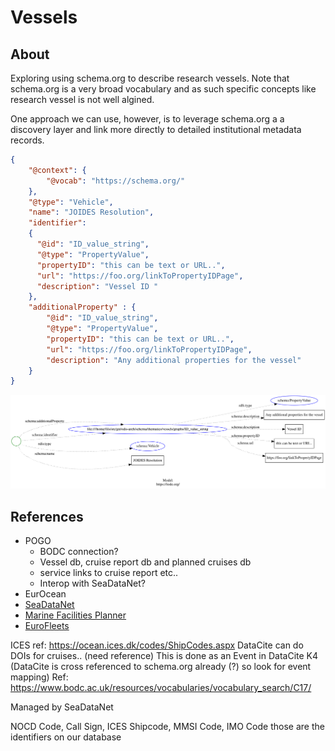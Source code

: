 # Vessels

## About

Exploring using schema.org to describe research vessels.  Note that schema.org
is a very broad vocabulary and as such specific concepts like research vessel is
not well algined.

One approach we can use, however, is to leverage schema.org a a discovery layer
and link more directly to detailed institutional metadata records.  

<!-- embedme ./graphs/ship.json -->

```json
{
    "@context": {
        "@vocab": "https://schema.org/"
    },
    "@type": "Vehicle",
    "name": "JOIDES Resolution",
    "identifier":
    {
      "@id": "ID_value_string",
      "@type": "PropertyValue",
      "propertyID": "this can be text or URL..",
      "url": "https://foo.org/linkToPropertyIDPage",
      "description": "Vessel ID "
    },
    "additionalProperty" : {
        "@id": "ID_value_string",
        "@type": "PropertyValue",
        "propertyID": "this can be text or URL..",
        "url": "https://foo.org/linkToPropertyIDPage",
        "description": "Any additional properties for the vessel"
    }
}
```

![Doc Guidance image](./graphs/ship.svg)

## References

* POGO
  * BODC connection?
  * Vessel db, cruise report db and planned cruises db
  * service links to cruise report etc..  
  * Interop with SeaDataNet?
* EurOcean
* [SeaDataNet](https://www.seadatanet.org/)
* [Marine Facilities Planner](https://www.marinefacilitiesplanning.com/)
* [EuroFleets](https://www.eurofleets.eu/)

ICES ref: https://ocean.ices.dk/codes/ShipCodes.aspx 
DataCite can do DOIs for cruises..   (need reference)  This is done as an Event in DataCite K4  (DataCite is cross referenced to schema.org already (?) so look for event mapping)
Ref: https://www.bodc.ac.uk/resources/vocabularies/vocabulary_search/C17/ 


Managed by SeaDataNet

NOCD Code, Call Sign, ICES Shipcode, MMSI Code, IMO Code those are the identifiers on our database 
